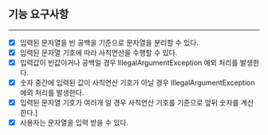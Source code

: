 ## 기능 요구사항
---
* [x] 입력된 문자열을 빈 공백을 기준으로 문자열을 분리할 수 있다.
* [x] 입력된 문자열 기호에 따라 사칙연산을 수행할 수 있다.
* [x] 입력값이 빈값이거나 공백일 경우 IllegalArgumentException 예외 처리를 발생한다.
* [x] 숫자 중간에 입력된 값이 사칙연산 기호가 아닐 경우 IllegalArgumentException 예외 처리를 발생한다.
* [x] 입력된 문자열 기호가 여러개 일 경우 사칙연산 기호를 기준으로 앞뒤 숫자를 계산한다.]
* [x] 사용자는 문자열을 입력 받을 수 있다.
